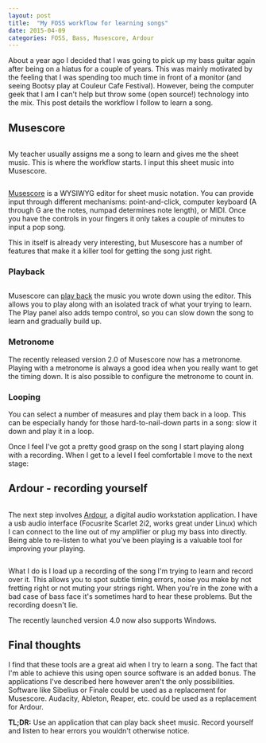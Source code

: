 ```yaml
--- 
layout: post 
title:  "My FOSS workflow for learning songs" 
date: 2015-04-09 
categories: FOSS, Bass, Musescore, Ardour
---
```



About a year ago I decided that I was going to pick up my bass guitar
again after being on a hiatus for a couple of years.  This was mainly
motivated by the feeling that I was spending too much time in front of
a monitor (and seeing Bootsy play at Couleur Cafe Festival).  However, being
the computer geek that I am I can't help but throw some (open
source!) technology into the mix. This post details the workflow I follow to
learn a song.


Musescore
--------- 
<div align="center">
<img src="{{'/assets/img/2015-04-22-FOSS-bass-workflow/musescore-logo.png' | prepend:site.baseurl }}" alt="" align="center" > 
</div> 

My teacher usually assigns me a song to learn and gives me the sheet
music. This is where the workflow starts. I input this sheet music into
Musescore.

<div align="center">
<img src="{{'/assets/img/2015-04-22-FOSS-bass-workflow/musescore.png' | prepend:site.baseurl }}" alt="" align="center" > 
</div> 


[Musescore](https://musescore.org/) is a WYSIWYG editor for sheet music
notation. You can provide input through different mechanisms:
point-and-click, computer keyboard (A through G are the notes, numpad
determines note length), or MIDI. Once you have the controls in your
fingers it only takes a couple of minutes to input a pop song.

This in itself is already very interesting, but Musescore has a number of
features that make it a killer tool for getting the song just right.


### Playback


<div align="center">
<img src="{{'/assets/img/2015-04-22-FOSS-bass-workflow/play_panel2.png' | prepend:site.baseurl }}" alt="" align="center" > 
</div> 

Musescore can [play back](https://musescore.org/en/node/35971) the music
you wrote down using the editor. This allows you to play along with an
isolated track of what your trying to learn. The Play panel also adds
tempo control, so you can slow down the song to learn and gradually build
up.

### Metronome
The recently released version 2.0 of Musescore now has a metronome.
Playing with a metronome is always a good idea when you really want to get
the timing down. It is also possible to configure the metronome to count
in.

### Looping
You can select a number of measures and play them back in a loop. This can
be especially handy for those hard-to-nail-down parts in a song: slow it
down and play it in a loop.


Once I feel I've got a pretty good grasp on the song I start playing along
with a recording. When I get to a level I feel comfortable I move to the
next stage:


Ardour - recording yourself 
--------------------------- 
<div align="center"> 
<img src="{{'/assets/img/2015-04-22-FOSS-bass-workflow/ardour_made.png' | prepend: site.baseurl }}" alt="" align="center" >
</div>

The next step involves [Ardour](http://ardour.org/), a digital audio workstation application. I have
a usb audio interface (Focusrite Scarlet 2i2, works great under Linux) which
I can connect to the line out of my amplifier or plug my bass into directly.
Being able to re-listen to what you've been playing is a valuable tool for
improving your playing.

<div align="center">
<img src="{{'/assets/img/2015-04-22-FOSS-bass-workflow/ardour.png' | prepend:site.baseurl }}" alt="" align="center" > 
</div> 

What I do is I load up a recording of the song I'm trying to learn and record
over it. This allows you to spot subtle timing errors, noise you make by not
fretting right or not muting your strings right. When you're in the zone with
a bad case of bass face it's sometimes hard to hear these problems. But the
recording doesn't lie.

The recently launched version 4.0 now also supports Windows.

Final thoughts
--------------

I find that these tools are a great aid when I try to learn a song. The fact
that I'm able to achieve this using open source software is an added bonus.
The applications I've described here however aren't the only possibilities.
Software like Sibelius or Finale could be used as a replacement for Musescore.
Audacity, Ableton, Reaper, etc. could be used as a replacement for Ardour.


**TL;DR:** Use an application that can play back sheet music. Record yourself
and listen to hear errors you wouldn't otherwise notice.

